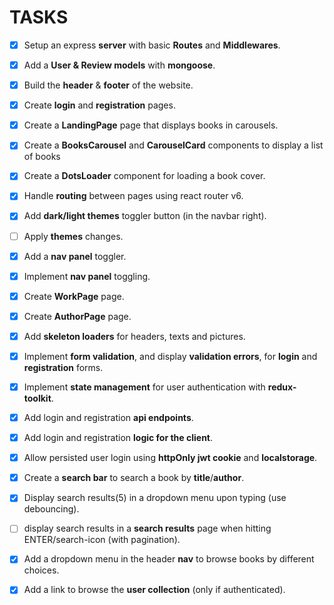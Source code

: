 # TASKS

- [x] Setup an express __server__ with basic __Routes__ and __Middlewares__.
- [x] Add a __User & Review models__ with __mongoose__.

- [x] Build the __header__ & __footer__ of the website.
- [x] Create __login__ and __registration__ pages.
- [x] Create a __LandingPage__ page that displays books in carousels.
- [x] Create a __BooksCarousel__ and __CarouselCard__ components to display a list of books
- [x] Create a __DotsLoader__ component for loading a book cover.
- [x] Handle __routing__ between pages using react router v6.

- [x] Add __dark/light themes__ toggler button (in the navbar right).
- [ ] Apply __themes__ changes.

- [x] Add a __nav panel__ toggler.
- [x] Implement __nav panel__ toggling.

- [x] Create __WorkPage__ page.
- [x] Create __AuthorPage__ page.
- [x] Add __skeleton loaders__ for headers, texts and pictures.

- [x] Implement __form validation__, and display __validation errors__, for __login__ and __registration__ forms.
- [x] Implement __state management__ for user authentication with __redux-toolkit__.
- [x] Add login and registration __api endpoints__.
- [x] Add login and registration __logic for the client__.
- [x] Allow persisted user login using __httpOnly jwt cookie__ and __localstorage__.

- [x] Create a __search bar__ to search a book by __title__/__author__.
- [x] Display search results(5) in a dropdown menu upon typing (use debouncing). 
- [ ] display search results in a __search results__ page when hitting ENTER/search-icon (with pagination).

- [x] Add a dropdown menu in the header __nav__ to browse books by different choices.
- [x] Add a link to browse the __user collection__ (only if authenticated).

